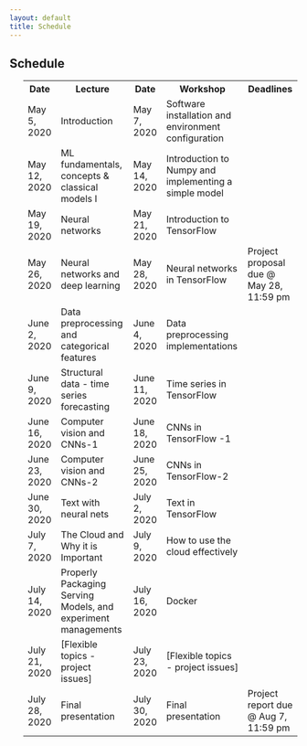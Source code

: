 ```yaml
---
layout: default
title: Schedule
---
```


<div class="home" id="home">
    <h2>Schedule</h2>
    <ul>
    <table>
    <tr>
        <th>Date</th>
        <th>Lecture</th> 
        <th>Date</th>
        <th>Workshop</th>
        <th>Deadlines</th>
    </tr>
    <tr>
        <td>May 5, 2020 </td>
        <td>Introduction </td> 
        <td>May 7, 2020</td>
        <td>Software installation and environment configuration</td>
        <td></td>
    </tr>
    <tr>
        <td>May 12, 2020 </td>
        <td>ML fundamentals, concepts & classical models I</td> 
        <td>May 14, 2020</td>
        <td>Introduction to Numpy and implementing a simple model</td>
        <td></td>
    </tr>
    <tr>
        <td>May 19, 2020 </td>
        <td>Neural networks </td> 
        <td>May 21, 2020</td>
        <td>Introduction to TensorFlow</td>
        <td></td>
    </tr>
    <tr>
        <td>May 26, 2020 </td>
        <td>Neural networks and deep learning </td> 
        <td>May 28, 2020</td>
        <td>Neural networks in TensorFlow</td>
        <td>Project proposal due @ May 28, 11:59 pm</td>
    </tr>
    <tr>
        <td>June 2, 2020 </td>
        <td>Data preprocessing and categorical features</td> 
        <td>June 4, 2020</td>
        <td>Data preprocessing implementations</td>
        <td></td>
    </tr>
    <tr>
        <td>June 9, 2020 </td>
        <td>Structural data - time series forecasting</td> 
        <td>June 11, 2020</td>
        <td>Time series in TensorFlow</td>
        <td></td>
    </tr>
    <tr>
        <td>June 16, 2020 </td>
        <td>Computer vision and CNNs-1</td> 
        <td>June 18, 2020 </td>
        <td>CNNs in TensorFlow -1</td>
        <td></td>
    </tr>
    <tr>
        <td>June 23, 2020 </td>
        <td>Computer vision and CNNs-2</td> 
        <td>June 25, 2020</td>
        <td>CNNs in TensorFlow-2</td>
        <td></td>
    </tr>
    <tr>
        <td>June 30, 2020 </td>
        <td>Text with neural nets</td> 
        <td>July 2, 2020</td>
        <td>Text in TensorFlow</td>
        <td></td>
    </tr>
        <tr>
        <td>July 7, 2020 </td>
        <td>The Cloud and Why it is Important</td> 
        <td>July 9, 2020</td>
        <td>How to use the cloud effectively</td>
        <td></td>
    </tr>
        <tr>
        <td>July 14, 2020 </td>
        <td>Properly Packaging Serving Models, and experiment managements</td> 
        <td>July 16, 2020</td>
        <td>Docker</td>
        <td></td>
    </tr>
        <tr>
        <td>July 21, 2020 </td>
        <td>[Flexible topics - project issues]</td> 
        <td>July 23, 2020</td>
        <td>[Flexible topics - project issues]</td>
        <td></td>
    </tr>
        </tr>
        <tr>
        <td>July 28, 2020 </td>
        <td>Final presentation</td> 
        <td>July 30, 2020</td>
        <td>Final presentation</td>
        <td>Project report due @ Aug 7, 11:59 pm</td>
    </tr>
    </table>
</ul>
</div>
